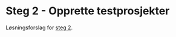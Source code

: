 # Steg 2 - Opprette testprosjekter

Løsningsforslag for [steg 2](https://github.com/nrkno/dotnetskolen/tree/main#steg-2---opprette-testprosjekter).
